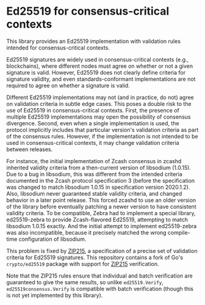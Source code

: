 # Ed25519 for consensus-critical contexts

This library provides an Ed25519 implementation with validation rules intended
for consensus-critical contexts.

Ed25519 signatures are widely used in consensus-critical contexts (e.g.,
blockchains), where different nodes must agree on whether or not a given
signature is valid. However, Ed25519 does not clearly define criteria for
signature validity, and even standards-conformant implementations are not
required to agree on whether a signature is valid.

Different Ed25519 implementations may not (and in practice, do not) agree on
validation criteria in subtle edge cases. This poses a double risk to the use of
Ed25519 in consensus-critical contexts. First, the presence of multiple Ed25519
implementations may open the possibility of consensus divergence. Second, even
when a single implementation is used, the protocol implicitly includes that
particular version's validation criteria as part of the consensus rules.
However, if the implementation is not intended to be used in consensus-critical
contexts, it may change validation criteria between releases.

For instance, the initial implementation of Zcash consensus in zcashd inherited
validity criteria from a then-current version of libsodium (1.0.15). Due to a
bug in libsodium, this was different from the intended criteria documented in
the Zcash protocol specification 3 (before the specification was changed to
match libsodium 1.0.15 in specification version 2020.1.2). Also, libsodium never
guaranteed stable validity criteria, and changed behavior in a later point
release. This forced zcashd to use an older version of the library before
eventually patching a newer version to have consistent validity criteria. To be
compatible, Zebra had to implement a special library, ed25519-zebra to provide
Zcash-flavored Ed25519, attempting to match libsodium 1.0.15 exactly. And the
initial attempt to implement ed25519-zebra was also incompatible, because it
precisely matched the wrong compile-time configuration of libsodium.

This problem is fixed by [ZIP215], a specification of a precise set of
validation criteria for Ed25519 signatures. This repository contains a fork of
Go's `crypto/ed25519` package with support for [ZIP215] verification.

Note that the ZIP215 rules ensure that individual and batch verification are
guaranteed to give the same results, so unlike `ed25519.Verify`,
`ed25519consensus.Verify` is compatible with batch verification (though this is
not yet implemented by this library).

[zip215]: https://zips.z.cash/zip-0215
